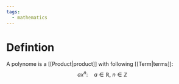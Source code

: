 ```yaml
---
tags:
  - mathematics
---
```

# Defintion
A polynome is a [[Product|product]] with following [[Term|terms]]: $$ax^n: \quad a \in \mathbb{R}, \ n \in \mathbb{Z}$$
